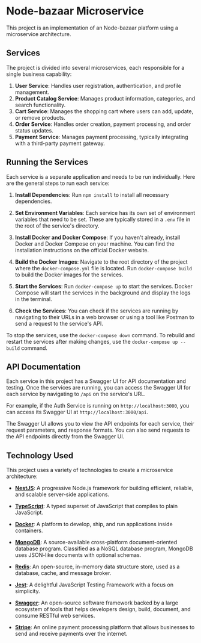 # Node-bazaar Microservice

This project is an implementation of an Node-bazaar platform using a microservice architecture.

## Services

The project is divided into several microservices, each responsible for a single business capability:

1. **User Service**: Handles user registration, authentication, and profile management.
2. **Product Catalog Service**: Manages product information, categories, and search functionality.
3. **Cart Service**: Manages the shopping cart where users can add, update, or remove products.
4. **Order Service**: Handles order creation, payment processing, and order status updates.
5. **Payment Service**: Manages payment processing, typically integrating with a third-party payment gateway.

## Running the Services

Each service is a separate application and needs to be run individually. Here are the general steps to run each service:

1. **Install Dependencies**: Run `npm install` to install all necessary dependencies.

2. **Set Environment Variables**: Each service has its own set of environment variables that need to be set. These are typically stored in a `.env` file in the root of the service's directory.

3. **Install Docker and Docker Compose**: If you haven't already, install Docker and Docker Compose on your machine. You can find the installation instructions on the official Docker website.

4. **Build the Docker Images**: Navigate to the root directory of the project where the `docker-compose.yml` file is located. Run `docker-compose build` to build the Docker images for the services.

5. **Start the Services**: Run `docker-compose up` to start the services. Docker Compose will start the services in the background and display the logs in the terminal.

6. **Check the Services**: You can check if the services are running by navigating to their URLs in a web browser or using a tool like Postman to send a request to the service's API.

To stop the services, use the `docker-compose down` command. To rebuild and restart the services after making changes, use the `docker-compose up --build` command.

## API Documentation

Each service in this project has a Swagger UI for API documentation and testing. Once the services are running, you can access the Swagger UI for each service by navigating to `/api` on the service's URL.

For example, if the Auth Service is running on `http://localhost:3000`, you can access its Swagger UI at `http://localhost:3000/api`.

The Swagger UI allows you to view the API endpoints for each service, their request parameters, and response formats. You can also send requests to the API endpoints directly from the Swagger UI.

## Technology Used

This project uses a variety of technologies to create a microservice architecture:

- **[NestJS](https://nestjs.com/)**: A progressive Node.js framework for building efficient, reliable, and scalable server-side applications.

- **[TypeScript](https://www.typescriptlang.org/)**: A typed superset of JavaScript that compiles to plain JavaScript.

- **[Docker](https://www.docker.com/)**: A platform to develop, ship, and run applications inside containers.

- **[MongoDB](https://www.mongodb.com/)**: A source-available cross-platform document-oriented database program. Classified as a NoSQL database program, MongoDB uses JSON-like documents with optional schemas.

- **[Redis](https://redis.io/)**: An open-source, in-memory data structure store, used as a database, cache, and message broker.

- **[Jest](https://jestjs.io/)**: A delightful JavaScript Testing Framework with a focus on simplicity.

- **[Swagger](https://swagger.io/)**: An open-source software framework backed by a large ecosystem of tools that helps developers design, build, document, and consume RESTful web services.

- **[Stripe](https://stripe.com/)**: An online payment processing platform that allows businesses to send and receive payments over the internet.